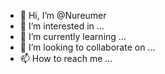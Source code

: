 - 👋 Hi, I’m @Nureumer
- 👀 I’m interested in ...
- 🌱 I’m currently learning ...
- 💞️ I’m looking to collaborate on ...
- 📫 How to reach me ...

<!---
Nureumer/Nureumer is a ✨ special ✨ repository because its `README.md` (this file) appears on your GitHub profile.
You can click the Preview link to take a look at your changes.
--->
